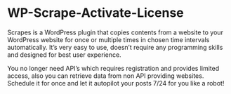 # WP-Scrape-Activate-License
Scrapes is a WordPress plugin that copies contents from a website to your WordPress website for once or multiple times in chosen time intervals automatically. It’s very easy to use, doesn’t require any programming skills and designed for best user experience.

You no longer need API’s which requires registration and provides limited access, also you can retrieve data from non API providing websites. Schedule it for once and let it autopilot your posts 7/24 for you like a robot!
